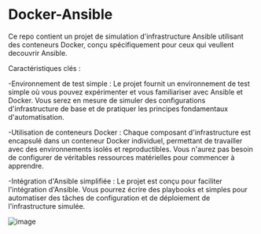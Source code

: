 # Docker-Ansible

Ce repo contient un projet de simulation d'infrastructure Ansible utilisant des conteneurs Docker, conçu spécifiquement pour ceux qui veullent decouvrir Ansible.

Caractéristiques clés :

   -Environnement de test simple : Le projet fournit un environnement de test simple où vous pouvez expérimenter et vous familiariser avec Ansible et Docker. Vous serez en mesure de simuler des configurations d'infrastructure de base et de pratiquer les principes fondamentaux d'automatisation.

   -Utilisation de conteneurs Docker : Chaque composant d'infrastructure est encapsulé dans un conteneur Docker individuel, permettant de travailler avec des environnements isolés et reproductibles. Vous n'aurez pas besoin de configurer de véritables ressources matérielles pour commencer à apprendre.

   -Intégration d'Ansible simplifiée : Le projet est conçu pour faciliter l'intégration d'Ansible. Vous pourrez écrire des playbooks et simples pour automatiser des tâches de configuration et de déploiement de l'infrastructure simulée.
    
   ![image](https://github.com/OGjenzo/Docker-Ansible/assets/125826820/1aad5410-5253-480f-9bf0-9571f2b575a8)


  
